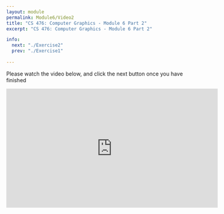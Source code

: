```yaml
---
layout: module
permalink: Module6/Video2
title: "CS 476: Computer Graphics - Module 6 Part 2"
excerpt: "CS 476: Computer Graphics - Module 6 Part 2"

info:
  next: "./Exercise2"
  prev: "./Exercise1"
  
---
```


Please watch the video below, and click the next button once you have finished

<iframe width="560" height="315" src="https://www.youtube.com/embed/ueDl3EMcBMU" frameborder="0" allow="accelerometer; autoplay; clipboard-write; encrypted-media; gyroscope; picture-in-picture" allowfullscreen></iframe>
